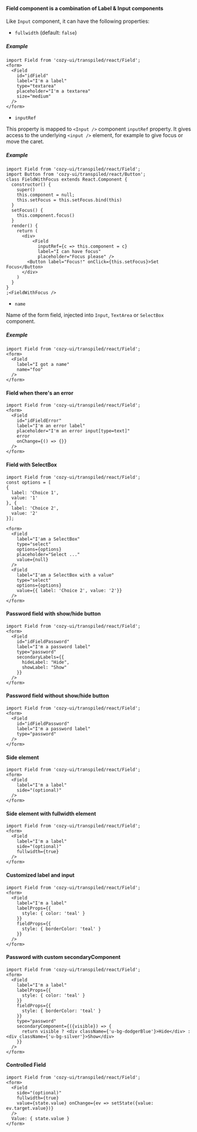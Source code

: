 #### Field component is a combination of Label & Input components

Like `Input` component, it can have the following properties:

- `fullwidth` (default: `false`)

##### Example

```
import Field from 'cozy-ui/transpiled/react/Field';
<form>
  <Field
    id="idField"
    label="I'm a label"
    type="textarea"
    placeholder="I'm a textarea"
    size="medium"
  />
</form>
```

- `inputRef`

This property is mapped to `<Input />` component `inputRef` property.
It gives access to the underlying `<input />` element, for example to give focus or move the caret.

##### Example

```
import Field from 'cozy-ui/transpiled/react/Field';
import Button from 'cozy-ui/transpiled/react/Button';
class FieldWithFocus extends React.Component {
  constructor() {
    super()
    this.component = null;
    this.setFocus = this.setFocus.bind(this)
  }
  setFocus() {
    this.component.focus()
  }
  render() {
    return (
      <div>
          <Field
            inputRef={c => this.component = c}
            label="I can have focus"
            placeholder="Focus please" />
        <Button label="Focus!" onClick={this.setFocus}>Set Focus</Button>
      </div>
    )
  }
}
;<FieldWithFocus />
```

- `name`

Name of the form field, injected into `Input`, `TextArea` or `SelectBox` component.

##### Exemple

```
import Field from 'cozy-ui/transpiled/react/Field';
<form>
  <Field
    label="I got a name"
    name="foo"
  />
</form>
```

#### Field when there's an error

```
import Field from 'cozy-ui/transpiled/react/Field';
<form>
  <Field
    id="idFieldError"
    label="I'm an error label"
    placeholder="I'm an error input[type=text]"
    error
    onChange={() => {}}
  />
</form>
```

#### Field with SelectBox

```
import Field from 'cozy-ui/transpiled/react/Field';
const options = [
{
  label: 'Choice 1',
  value: '1'
}, {
  label: 'Choice 2',
  value: '2'
}];

<form>
  <Field
    label="I'am a SelectBox"
    type="select"
    options={options}
    placeholder="Select ..."
    value={null}
  />
  <Field
    label="I'am a SelectBox with a value"
    type="select"
    options={options}
    value={{ label: 'Choice 2', value: '2'}}
  />
</form>
```

#### Password field with show/hide button

```
import Field from 'cozy-ui/transpiled/react/Field';
<form>
  <Field
    id="idFieldPassword"
    label="I'm a password label"
    type="password"
    secondaryLabels={{
      hideLabel: "Hide",
      showLabel: "Show"
    }}
  />
</form>
```

#### Password field without show/hide button

```
import Field from 'cozy-ui/transpiled/react/Field';
<form>
  <Field
    id="idFieldPassword"
    label="I'm a password label"
    type="password"
  />
</form>
```

#### Side element

```
import Field from 'cozy-ui/transpiled/react/Field';
<form>
  <Field
    label="I'm a label"
    side="(optional)"
  />
</form>
```

#### Side element with fullwidth element

```
import Field from 'cozy-ui/transpiled/react/Field';
<form>
  <Field
    label="I'm a label"
    side="(optional)"
    fullwidth={true}
  />
</form>
```

#### Customized label and input

```
import Field from 'cozy-ui/transpiled/react/Field';
<form>
  <Field
    label="I'm a label"
    labelProps={{
      style: { color: 'teal' }
    }}
    fieldProps={{
      style: { borderColor: 'teal' }
    }}
  />
</form>
```

#### Password with custom secondaryComponent

```
import Field from 'cozy-ui/transpiled/react/Field';
<form>
  <Field
    label="I'm a label"
    labelProps={{
      style: { color: 'teal' }
    }}
    fieldProps={{
      style: { borderColor: 'teal' }
    }}
    type="password"
    secondaryComponent={({visible}) => {
      return visible ? <div className={'u-bg-dodgerBlue'}>Hide</div> : <div className={'u-bg-silver'}>Show</div>
    }}
  />
</form>
```

#### Controlled Field

```
import Field from 'cozy-ui/transpiled/react/Field';
<form>
  <Field
    side="(optional)"
    fullwidth={true}
    value={state.value} onChange={ev => setState({value: ev.target.value})}
  />
  Value: { state.value }
</form>
```
